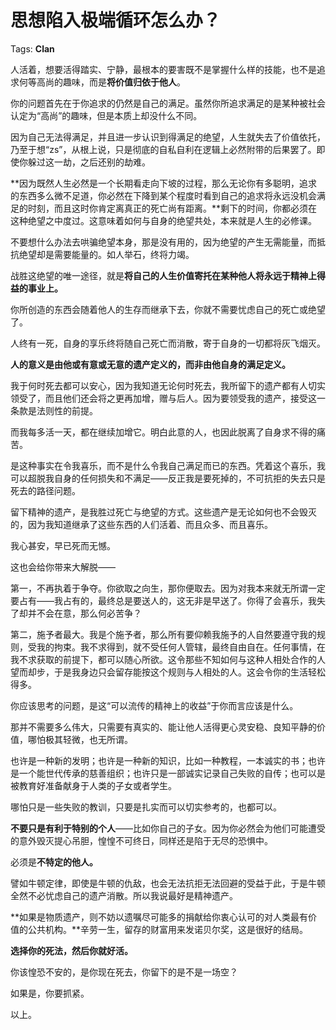 # 思想陷入极端循环怎么办？

Tags: **Clan**

人活着，想要活得踏实、宁静，最根本的要害既不是掌握什么样的技能，也不是追求何等高尚的趣味，而是**将价值归依于他人**。

你的问题首先在于你追求的仍然是自己的满足。虽然你所追求满足的是某种被社会认定为“高尚”的趣味，但是本质上却没什么不同。

因为自己无法得满足，并且进一步认识到得满足的绝望，人生就失去了价值依托，乃至于想“zs”，从根上说，只是彻底的自私自利在逻辑上必然附带的后果罢了。即使你躲过这一劫，之后还别的劫难。

**因为既然人生必然是一个长期看走向下坡的过程，那么无论你有多聪明，追求的东西多么微不足道，你必然在下降到某个程度时看到自己的追求将永远没机会满足的时刻，而且这时你肯定离真正的死亡尚有距离。**剩下的时间，你都必须在这种绝望之中度过。这意味着如何与自身的绝望共处，本来就是人生的必修课。

不要想什么办法去哄骗绝望本身，那是没有用的，因为绝望的产生无需能量，而抵抗绝望却是需要能量的。如人举石，终将力竭。

战胜这绝望的唯一途径，就是**将自己的人生价值寄托在某种他人将永远于精神上得益的事业上。**

你所创造的东西会随着他人的生存而继承下去，你就不需要忧虑自己的死亡或绝望了。

人终有一死，自身的享乐终将随自己死亡而消散，寄于自身的一切都将灰飞烟灭。

**人的意义是由他或有意或无意的遗产定义的，而非由他自身的满足定义。**

我于何时死去都可以安心，因为我知道无论何时死去，我所留下的遗产都有人切实领受了，而且他们还会将之更再加增，赠与后人。因为要领受我的遗产，接受这一条款是法则性的前提。

而我每多活一天，都在继续加增它。明白此意的人，也因此脱离了自身求不得的痛苦。

是这种事实在令我喜乐，而不是什么令我自己满足而已的东西。凭着这个喜乐，我可以超脱我自身的任何损失和不满足——反正我是要死掉的，不可抗拒的失去只是死去的路径问题。

留下精神的遗产，是我胜过死亡与绝望的方式。这些遗产是无论如何也不会毁灭的，因为我知道继承了这些东西的人们活着、而且众多、而且喜乐。

我心甚安，早已死而无憾。

  


这也会给你带来大解脱——

第一，不再执着于争夺。你欲取之向生，那你便取去。因为对我本来就无所谓一定要占有——我占有的，最终总是要送人的，这无非是早送了。你得了会喜乐，我失了却并不会在意，那么何必苦争？

第二，施予者最大。我是个施予者，那么所有要仰赖我施予的人自然要遵守我的规则，受我的拘束。我不求得到，就不受任何人管辖，最终自由自在。任何事情，在我不求获取的前提下，都可以随心所欲。这令那些不知如何与这种人相处合作的人望而却步，于是我身边只会留存能按这个规则与人相处的人。这会令你的生活轻松得多。

  


你应该思考的问题，是这“可以流传的精神上的收益”于你而言应该是什么。

那并不需要多么伟大，只需要有真实的、能让他人活得更心灵安稳、良知平静的价值，哪怕极其轻微，也无所谓。

也许是一种新的发明；也许是一种新的知识，比如一种教程，一本诚实的书；也许是一个能世代传承的慈善组织；也许只是一部诚实记录自己失败的自传；也可以是被教育好准备献身于人类的子女或者学生。

哪怕只是一些失败的教训，只要是扎实而可以切实参考的，也都可以。

**不要只是有利于特别的个人**——比如你自己的子女。因为你必然会为他们可能遭受的意外毁灭提心吊胆，惶惶不可终日，同样还是陷于无尽的恐惧中。

必须是**不特定的他人。**

譬如牛顿定律，即使是牛顿的仇敌，也会无法抗拒无法回避的受益于此，于是牛顿全然不必忧虑自己的遗产消散。所以我说最好是精神遗产。

**如果是物质遗产，则不妨以遗嘱尽可能多的捐献给你衷心认可的对人类最有价值的公共机构。**辛劳一生，留存的财富用来发诺贝尔奖，这是很好的结局。

**选择你的死法，然后你就好活。**

你该惶恐不安的，是你现在死去，你留下的是不是一场空？

如果是，你要抓紧。

以上。



